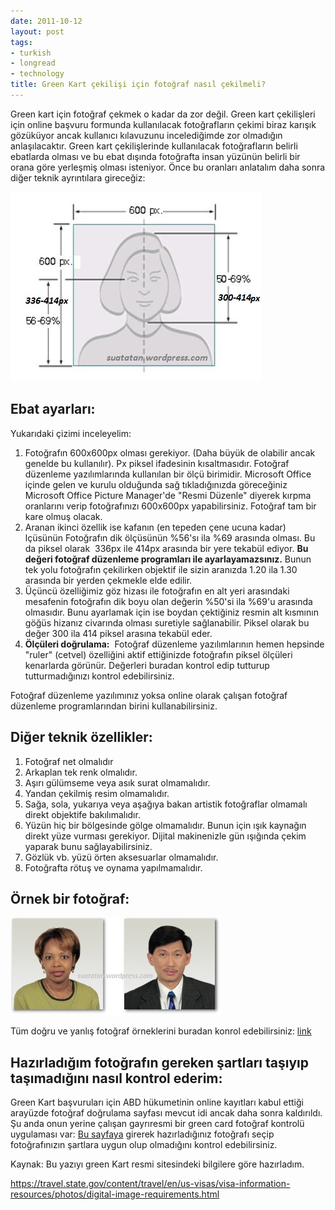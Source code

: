 ```yaml
---
date: 2011-10-12
layout: post
tags:
- turkish
- longread
- technology
title: Green Kart çekilişi için fotoğraf nasıl çekilmeli?
---
```


Green kart için fotoğraf çekmek o kadar da zor değil. Green kart çekilişleri için online başvuru formunda kullanılacak fotoğrafların çekimi biraz karışık gözüküyor ancak kullanıcı kılavuzunu incelediğimde zor olmadığın anlaşılacaktır. Green kart çekilişlerinde kullanılacak fotoğrafların belirli ebatlarda olması ve bu ebat dışında fotoğrafta insan yüzünün belirli bir orana göre yerleşmiş olması isteniyor. Önce bu oranları anlatalım daha sonra diğer teknik ayrıntılara gireceğiz:

[![](/images/dvfoto.jpg "DVFOTO")](http://suatatan.wordpress.com/wp-content/uploads/2011/10/dvfoto.jpg)

## Ebat ayarları:

Yukarıdaki çizimi inceleyelim:

1. Fotoğrafın 600x600px olması gerekiyor. (Daha büyük de olabilir ancak genelde bu kullanılır). Px piksel ifadesinin kısaltmasıdır. Fotoğraf düzenleme yazılımlarında kullanılan bir ölçü birimidir. Microsoft Office içinde gelen ve kurulu olduğunda sağ tıkladığınızda göreceğiniz Microsoft Office Picture Manager'de "Resmi Düzenle" diyerek kırpma oranlarını verip fotoğrafınızı 600x600px yapabilirsiniz. Fotoğraf tam bir kare olmuş olacak.
2. Aranan ikinci özellik ise kafanın (en tepeden çene ucuna kadar) lçüsünün Fotoğrafın dik ölçüsünün %56'sı ila %69 arasında olması. Bu da piksel olarak  336px ile 414px arasında bir yere tekabül ediyor. **Bu değeri fotoğraf düzenleme programları ile ayarlayamazsınız.** Bunun tek yolu fotoğrafın çekilirken objektif ile sizin aranızda 1.20 ila 1.30 arasında bir yerden çekmekle elde edilir.
3. Üçüncü özelliğimiz göz hizası ile fotoğrafın en alt yeri arasındaki mesafenin fotoğrafın dik boyu olan değerin %50'si ila %69'u arasında olmasıdır. Bunu ayarlamak için ise boydan çektiğiniz resmin alt kısmının göğüs hizanız civarında olması suretiyle sağlanabilir. Piksel olarak bu değer 300 ila 414 piksel arasına tekabül eder.
4. **Ölçüleri doğrulama:**  Fotoğraf düzenleme yazılımlarının hemen hepsinde "ruler" (cetvel) özelliğini aktif ettiğinizde fotoğrafın piksel ölçüleri kenarlarda görünür. Değerleri buradan kontrol edip tutturup tutturmadığınızı kontrol edebilirsiniz.

Fotoğraf düzenleme yazılımınız yoksa online olarak çalışan fotoğraf düzenleme programlarından birini kullanabilirsiniz.

## Diğer teknik özellikler:

1. Fotoğraf net olmalıdır
2. Arkaplan tek renk olmalıdır.
3. Aşırı gülümseme veya asık surat olmamalıdır.
4. Yandan çekilmiş resim olmamalıdır.
5. Sağa, sola, yukarıya veya aşağıya bakan artistik fotoğraflar olmamalı direkt objektife bakılımalıdır.
6. Yüzün hiç bir bölgesinde gölge olmamalıdır. Bunun için ışık kaynağın direkt yüze vurması gerekiyor. Dijital makinenizle gün ışığında çekim yaparak bunu sağlayabilirsiniz.
7. Gözlük vb. yüzü örten aksesuarlar olmamalıdır.
8. Fotoğrafta rötuş ve oynama yapılmamalıdır.

## Örnek bir fotoğraf:

[![](/images/dv-valid-photo.jpg "dv-valid-photo")](http://suatatan.wordpress.com/wp-content/uploads/2011/10/dv-valid-photo.jpg)

Tüm doğru ve yanlış fotoğraf örneklerini buradan konrol edebilirsiniz: [link](https://travel.state.gov/content/travel/en/us-visas/visa-information-resources/photos/photo-examples.html)

## Hazırladığım fotoğrafın gereken şartları taşıyıp taşımadığını nasıl kontrol ederim:

Green Kart başvuruları için ABD hükumetinin online kayıtları kabul ettiği arayüzde fotoğraf doğrulama sayfası mevcut idi ancak daha sonra kaldırıldı. Şu anda onun yerine çalışan gayrıresmi bir green card fotoğraf kontrolü uygulaması var: [Bu sayfaya](https://www.greencardphotocheck.com/tr/ "DV Lottery Photo Validator") girerek hazırladığınız fotoğrafı seçip  fotoğrafınızın şartlara uygun olup olmadığını kontrol edebilirsiniz.

Kaynak: Bu yazıyı green Kart resmi sitesindeki bilgilere göre hazırladım.

https://travel.state.gov/content/travel/en/us-visas/visa-information-resources/photos/digital-image-requirements.html
